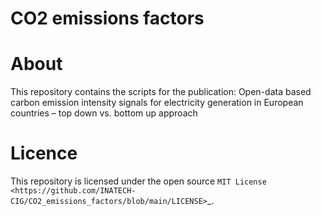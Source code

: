 
# CO2 emissions factors


About
=====

This repository contains the scripts for the publication:
Open-data based carbon emission intensity signals for electricity generation in European countries – top down vs. bottom up approach



Licence
=======

This repository is licensed under the open source `MIT License <https://github.com/INATECH-CIG/CO2_emissions_factors/blob/main/LICENSE>`_.